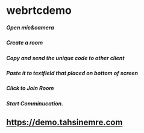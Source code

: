 # webrtcdemo

##### Open mic&camera
##### Create a room 
##### Copy and send the unique code to other client 
##### Paste it to textfield that placed on bottom of screen 
##### Click to Join Room
##### Start Comminucation.

## https://demo.tahsinemre.com

